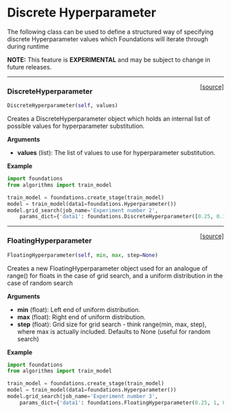 <h1>Discrete Hyperparameter</h1>
The following class can be used to define a structured way of specifying discrete Hyperparameter values which Foundations will iterate through during runtime

**NOTE:** This feature is **EXPERIMENTAL** and may be subject to change in future releases.  

---
<span style="float:right;">[[source]](https://github.com/DeepLearnI/foundations/blob/master/foundations/discrete_hyperparameter.py#L14)</span>

### __DiscreteHyperparameter__


```python
DiscreteHyperparameter(self, values)
```

Creates a DiscreteHyperparameter object which holds an internal list of possible values for hyperparameter substitution.

__Arguments__

- __values__ (list): The list of values to use for hyperparameter substitution.

__Example__

```python
import foundations
from algorithms import train_model

train_model = foundations.create_stage(train_model)
model = train_model(data1=foundations.Hyperparameter())
model.grid_search(job_name='Experiment number 2', 
    params_dict={'data1': foundations.DiscreteHyperparameter([0.25, 0.125, 1.0])})
```
---
<span style="float:right;">[[source]](https://github.com/DeepLearnI/foundations/blob/master/foundations/floating_hyperparameter.py#L14)</span>

### __FloatingHyperparameter__


```python
FloatingHyperparameter(self, min, max, step=None)
```
Creates a new FloatingHyperparameter object used for an analogue of range() for floats in the case of grid search,
        and a uniform distribution in the case of random search

__Arguments__

- __min__ (float): Left end of uniform distribution.
- __max__ (float): Right end of uniform distribution.
- __step__ (float): Grid size for grid search - think range(min, max, step), where max is actually included.  Defaults to None (useful for random search)

__Example__

```python
import foundations
from algorithms import train_model

train_model = foundations.create_stage(train_model)
model = train_model(data1=foundations.Hyperparameter())
model.grid_search(job_name='Experiment number 3', 
    params_dict={'data1': foundations.FloatingHyperparameter(0.25, 1, 0.25)})
```